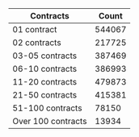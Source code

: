 | Contracts          | Count   |
|--------------------|---------|
| 01 contract | 544067 |
| 02 contracts | 217725 |
| 03-05 contracts | 387469 |
| 06-10 contracts | 386993 |
| 11-20 contracts | 479873 |
| 21-50 contracts | 415381 |
| 51-100 contracts | 78150 |
| Over 100 contracts | 13934 |
